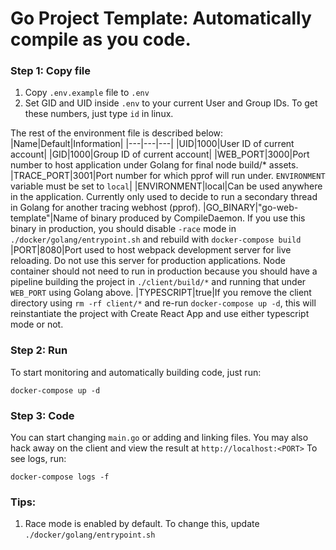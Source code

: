 # Go Project Template: Automatically compile as you code.
### Step 1: Copy file

1. Copy `.env.example` file to `.env` 
2. Set GID and UID inside `.env` to your current User and Group IDs. To get these numbers, just type `id` in linux.

The rest of the environment file is described below:
|Name|Default|Information|
|---|---|---|
|UID|1000|User ID of current account|
|GID|1000|Group ID of current account|
|WEB_PORT|3000|Port number to host application under Golang for final node build/* assets.
|TRACE_PORT|3001|Port number for which pprof will run under. `ENVIRONMENT` variable must be set to `local`|
|ENVIRONMENT|local|Can be used anywhere in the application. Currently only used to decide to run a secondary thread in Golang for another tracing webhost (pprof).
|GO_BINARY|"go-web-template"|Name of binary produced by CompileDaemon. If you use this binary in production, you should disable `-race` mode in `./docker/golang/entrypoint.sh` and rebuild with `docker-compose build`
|PORT|8080|Port used to host webpack development server for live reloading. Do not use this server for production applications. Node container should not need to run in production because you should have a pipeline building the project in `./client/build/*` and running that under `WEB_PORT` using Golang above.
|TYPESCRIPT|true|If you remove the client directory using `rm -rf client/*` and re-run `docker-compose up -d`, this will reinstantiate the project with Create React App and use either typescript mode or not.


### Step 2: Run
To start monitoring and automatically building code, just run:
```
docker-compose up -d
```

### Step 3: Code
You can start changing `main.go` or adding and linking files. You may also hack away on the client and view the result at `http://localhost:<PORT>` To see logs, run:
```
docker-compose logs -f
```

### Tips:
1. Race mode is enabled by default. To change this, update `./docker/golang/entrypoint.sh`